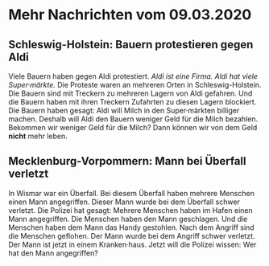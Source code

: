# Mehr Nachrichten vom 09.03.2020


## Schleswig-Holstein: Bauern protestieren gegen Aldi
Viele Bauern haben gegen Aldi protestiert.  *Aldi ist eine Firma.*   *Aldi hat viele Super·märkte.*  Die Proteste waren an mehreren Orten in Schleswig-Holstein. Die Bauern sind mit Treckern zu mehreren Lagern von Aldi gefahren. Und die Bauern haben mit ihren Treckern Zufahrten zu diesen Lagern blockiert. Die Bauern haben gesagt: Aldi will Milch in den Super·märkten billiger machen. Deshalb will Aldi den Bauern weniger Geld für die Milch bezahlen. Bekommen wir weniger Geld für die Milch? Dann können wir von dem Geld **nicht** mehr leben. 

## Mecklenburg-Vorpommern: Mann bei Überfall verletzt
In Wismar war ein Überfall. Bei diesem Überfall haben mehrere Menschen einen Mann angegriffen. Dieser Mann wurde bei dem Überfall schwer verletzt. Die Polizei hat gesagt: Mehrere Menschen haben im Hafen einen Mann angegriffen. Die Menschen haben den Mann geschlagen. Und die Menschen haben dem Mann das Handy gestohlen. Nach dem Angriff sind die Menschen geflohen. Der Mann wurde bei dem Angriff schwer verletzt. Der Mann ist jetzt in einem Kranken·haus. Jetzt will die Polizei wissen: Wer hat den Mann angegriffen? 
